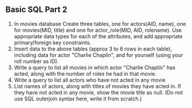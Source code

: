 ## Basic SQL Part 2
1. In movies database Create three tables, one for actors(AID, name), one for movies(MID, title) and one for actor_role(MID, AID, rolename). Use appropriate data types for each of the attributes, and add appropriate primary/foreign key constraints.
2. Insert data to the above tables (approx 3 to 6 rows in each table), including data for actor "Charlie Chaplin", and for yourself (using your roll number as ID).
3. Write a query to list all movies in which actor "Charlie Chaplin" has acted, along with the number of roles he had in that movie.
4. Write a query to list all actors who have not acted in any movie
5. List names of actors, along with titles of movies they have acted in. If they have not acted in any movie, show the movie title as null. (Do not use SQL outerjoin syntax here, write it from scratch.)